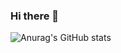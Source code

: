 ### Hi there 👋
![Anurag's GitHub stats](https://github-readme-stats.vercel.app/api?username=ngtuonghy&count_private=true&show_icons=true&theme=dracula)
<!--
**ngtuonghy/ngtuonghy** is a ✨ _special_ ✨ repository because its `README.md` (this file) appears on your GitHub profile.

Here are some ideas to get you started:

- 🔭 I’m currently working on ...
- 🌱 I’m currently learning ...
- 👯 I’m looking to collaborate on ...
- 🤔 I’m looking for help with ...
- 💬 Ask me about ...
- 📫 How to reach me: ...
- 😄 Pronouns: ...
- ⚡ Fun fact: ...
-->
